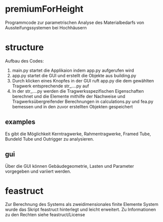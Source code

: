 # premiumForHeight
Programmcode zur parametrischen Analyse des Materialbedarfs von Aussteifungssystemen bei Hochhäusern



# structure

Aufbau des Codes:
1. main.py startet die Applikaion indem app.py aufgerufen wird
2. app.py startet die GUI und erstellt die Objekte aus building.py
3. Durch klicken eines Knopfes in der GUI ruft app.py die dem gewählten Tragwerk entsprechende str_....py auf
4. In der str_....py werden die Tragwerksspezifischen Eigenschaften berechnet und die Elemente mithilfe der Nachweise und Tragwerksübergreifender       Berechnungen in calculations.py und fea.py bemessen und in den zuvor erstellten Objekten gespeichert


## examples
Es gibt die Möglichkeit Kerntragwerke, Rahmentragwerke, Framed Tube, Bundeld Tube und Outrigger zu analysieren.

## gui
Über die GUI können Gebäudegeometrie, Lasten und Parameter vorgegeben und variiert werden. 

# feastruct
Zur Berechnung des Systems als zweidimensionales finite Elemente System wurde das Skript feastruct hinterlegt und leicht erweitert. 
Zu Informationen zu den Rechten siehe feastruct/License



